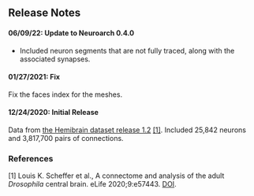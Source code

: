 ## Release Notes

#### 06/09/22: Update to Neuroarch 0.4.0
- Included neuron segments that are not fully traced, along with the associated synapses.

#### 01/27/2021: Fix
Fix the faces index for the meshes.

#### 12/24/2020: Initial Release
Data from [the Hemibrain dataset release 1.2](https://storage.cloud.google.com/hemibrain-release/neuprint/hemibrain_v1.2_neo4j_inputs.zip) [[1]](#ref-1).
Included 25,842 neurons and 3,817,700 pairs of connections.

### References

[1] <a name="ref-1"></a> Louis K. Scheffer et al., A connectome and analysis of the adult *Drosophila* central brain. eLife 2020;9:e57443. [DOI](https://doi.org/10.7554/eLife.57443).
